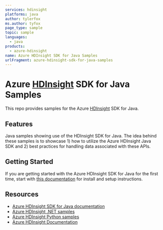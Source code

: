 ```yaml
---
services: hdinsight
platforms: java
author: tylerfox
ms.author: tyfox
page_type: sample
topic: sample
languages:
  - java
products:
  - azure-hdinsight
name: Azure HDInsight SDK for Java Samples
urlFragment: azure-hdinsight-sdk-for-java-samples
---
```


# Azure [HDInsight](https://azure.microsoft.com/en-us/services/hdinsight/) SDK for Java Samples

This repo provides samples for the Azure [HDInsight](https://azure.microsoft.com/en-us/services/hdinsight/) SDK for Java.

## Features

Java samples showing use of the HDInsight SDK for Java.  The idea behind these samples is to showcase 1) how to utilize the Azure HDInsight Java SDK and 2) best practices for handling data associated with these APIs.

## Getting Started

If you are getting started with the Azure HDInsight SDK for Java for the first time, start with [this documentation](https://docs.microsoft.com/java/api/overview/azure/hdinsight?view=azure-java-stable) for install and setup instructions.

## Resources

- [Azure HDInsight SDK for Java documentation](https://docs.microsoft.com/java/api/overview/azure/hdinsight?view=azure-java-stable)
- [Azure HDInsight .NET samples](https://github.com/Azure-Samples/hdinsight-dotnet-sdk-samples)
- [Azure HDInsight Python samples](https://github.com/Azure-Samples/hdinsight-python-sdk-samples)
- [Azure HDInsight Documentation](https://docs.microsoft.com/azure/hdinsight/)
